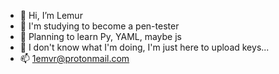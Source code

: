 - 👋 Hi, I’m Lemur  
- 👀 I'm studying to become a pen-tester
- 🌱 Planning to learn Py, YAML, maybe js
- 💞️ I don't know what I'm doing, I'm just here to upload keys...  
- 📫 1emvr@protonmail.com

<!---
Secret message ;D
--->
